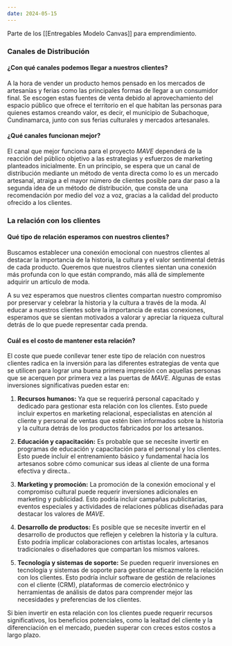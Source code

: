 ```yaml
---
date: 2024-05-15
---
```


Parte de los [[Entregables Modelo Canvas]] para emprendimiento.
### Canales de Distribución
#### ¿Con qué canales podemos llegar a nuestros clientes?
A la hora de vender un producto hemos pensado en los mercados de artesanías y ferias como las principales formas de llegar a un consumidor final. Se escogen estas fuentes de venta debido al aprovechamiento del espacio público que ofrece el territorio en el que habitan las personas para quienes estamos creando valor, es decir, el municipio de Subachoque, Cundinamarca, junto con sus ferias culturales y mercados artesanales.
#### ¿Qué canales funcionan mejor?
El canal que mejor funciona para el proyecto *MAVE* dependerá de la reacción del público objetivo a las estrategias y esfuerzos de marketing planteados inicialmente. En un principio, se espera que un canal de distribución mediante un método de venta directa como lo es un mercado artesanal, atraiga a el mayor número de clientes posible para dar paso a la segunda idea de un método de distribución, que consta de una recomendación por medio del voz a voz, gracias a la calidad del producto ofrecido a los clientes.

### La relación con los clientes

#### Qué tipo de relación esperamos con nuestros clientes?

Buscamos establecer una conexión emocional con nuestros clientes al destacar la importancia de la historia, la cultura y el valor sentimental detrás de cada producto. Queremos que nuestros clientes sientan una conexión más profunda con lo que están comprando, más allá de simplemente adquirir un artículo de moda.

A su vez esperamos que nuestros clientes compartan nuestro compromiso por preservar y celebrar la historia y la cultura a través de la moda. Al educar a nuestros clientes sobre la importancia de estas conexiones, esperamos que se sientan motivados a valorar y apreciar la riqueza cultural detrás de lo que puede representar cada prenda.

#### Cuál es el costo de mantener esta relación?
El coste que puede conllevar tener este tipo de relación con nuestros clientes radica en la inversión para las diferentes estrategias de venta que se utilicen para lograr una buena primera impresión con aquellas personas que se acerquen por primera vez a las puertas de *MAVE*. Algunas de estas inversiones significativas pueden estar en:

1. **Recursos humanos:** Ya que se requerirá personal capacitado y dedicado para gestionar esta relación con los clientes. Esto puede incluir expertos en marketing relacional, especialistas en atención al cliente y personal de ventas que estén bien informados sobre la historia y la cultura detrás de los productos fabricados por los artesanos.
    
2. **Educación y capacitación:** Es probable que se necesite invertir en programas de educación y capacitación para el personal y los clientes. Esto puede incluir el entrenamiento básico y fundamental hacia los artesanos sobre cómo comunicar sus ideas al cliente de una forma efectiva y directa..
    
3. **Marketing y promoción:** La promoción de la conexión emocional y el compromiso cultural puede requerir inversiones adicionales en marketing y publicidad. Esto podría incluir campañas publicitarias, eventos especiales y actividades de relaciones públicas diseñadas para destacar los valores de *MAVE*.
    
4. **Desarrollo de productos:** Es posible que se necesite invertir en el desarrollo de productos que reflejen y celebren la historia y la cultura. Esto podría implicar colaboraciones con artistas locales, artesanos tradicionales o diseñadores que compartan los mismos valores.
    
5. **Tecnología y sistemas de soporte:** Se pueden requerir inversiones en tecnología y sistemas de soporte para gestionar eficazmente la relación con los clientes. Esto podría incluir software de gestión de relaciones con el cliente (CRM), plataformas de comercio electrónico y herramientas de análisis de datos para comprender mejor las necesidades y preferencias de los clientes.

Si bien invertir en esta relación con los clientes puede requerir recursos significativos, los beneficios potenciales, como la lealtad del cliente y la diferenciación en el mercado, pueden superar con creces estos costos a largo plazo.